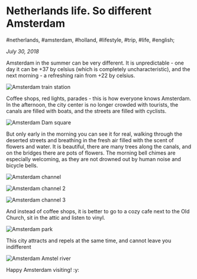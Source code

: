 # Netherlands life. So different Amsterdam

#netherlands, #amsterdam, #holland, #lifestyle, #trip, #life, #english;

_July 30, 2018_

Amsterdam in the summer can be very different. It is unpredictable - one day it can be +37 by celsius (which is completely uncharacteristic), and the next morning - a refreshing rain from +22 by celsius.

![Amsterdam train station](/images/netherlands-life-so-different-amsterdam/1.jpg "Amsterdam train station")

Coffee shops, red lights, parades - this is how everyone knows Amsterdam. In the afternoon, the city center is no longer crowded with tourists, the canals are filled with boats, and the streets are filled with cyclists.

![Amsterdam Dam square](/images/netherlands-life-so-different-amsterdam/2.jpg "Amsterdam Dam square")

But only early in the morning you can see it for real, walking through the deserted streets and breathing in the fresh air filled with the scent of flowers and water. It is beautiful, there are many trees along the canals, and on the bridges there are pots of flowers. The morning bell chimes are especially welcoming, as they are not drowned out by human noise and bicycle bells.

![Amsterdam channel](/images/netherlands-life-so-different-amsterdam/3.jpg "Amsterdam channel")

![Amsterdam channel 2](/images/netherlands-life-so-different-amsterdam/4.jpg "Amsterdam channel 2")

![Amsterdam channel 3](/images/netherlands-life-so-different-amsterdam/5.jpg "Amsterdam channel 3")

And instead of coffee shops, it is better to go to a cozy cafe next to the Old Church, sit in the attic and listen to vinyl.

![Amsterdam park](/images/netherlands-life-so-different-amsterdam/6.jpg "Amsterdam park")

This city attracts and repels at the same time, and cannot leave you indifferent

![Amsterdam Amstel river](/images/netherlands-life-so-different-amsterdam/7.jpg "Amsterdam Amstel river")

Happy Amsterdam visiting! :y:
